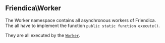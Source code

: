 ## Friendica\Worker

The Worker namespace contains all asynchronous workers of Friendica.
The all have to implement the function `public static function execute()`.

They are all executed by the [`Worker`](https://github.com/friendica/friendica/blob/develop/src/Core/Worker.php).